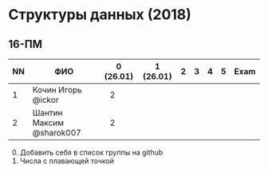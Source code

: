 # Структуры данных (2018)
## 16-ПМ

| NN  | ФИО                      | 0 (26.01)| 1 (26.01) | 2   | 3   | 4   | 5     | Exam  |
| --- | ------------------------ | -------- | --- | --- | --- | --- | --- | ----- |
| 1   | Кочин Игорь @ickor       |    2     |     |     |     |     |     |       |
| 2   | Шантин Максим @sharok007 |    2     |     |     |     |     |     |       |

0. Добавить себя в список группы на github
1. Числа с плавающей точкой
